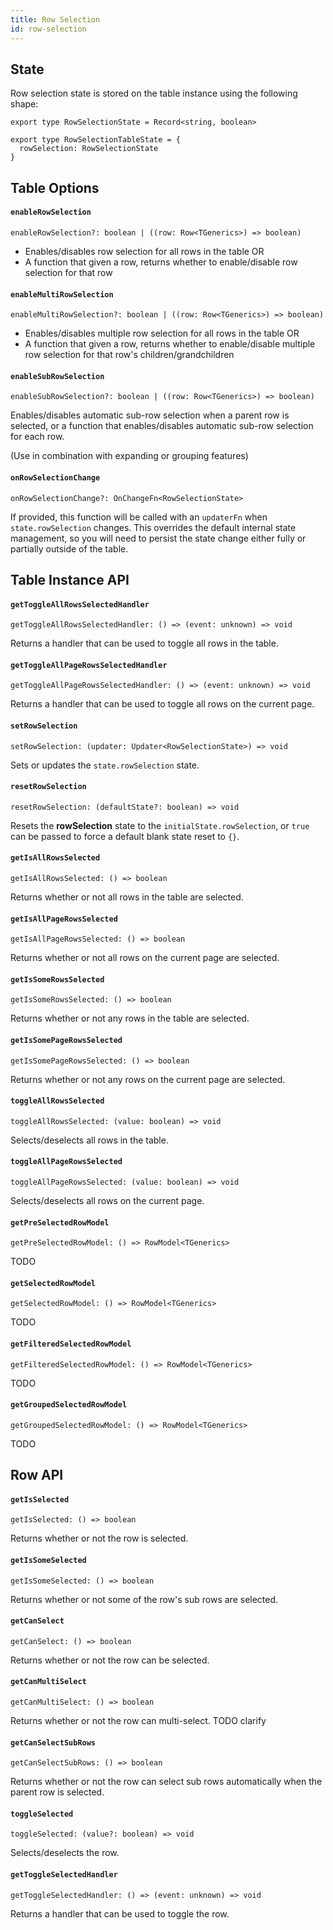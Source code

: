 ```yaml
---
title: Row Selection
id: row-selection
---
```


## State

Row selection state is stored on the table instance using the following shape:

```tsx
export type RowSelectionState = Record<string, boolean>

export type RowSelectionTableState = {
  rowSelection: RowSelectionState
}
```

## Table Options

#### `enableRowSelection`

```tsx
enableRowSelection?: boolean | ((row: Row<TGenerics>) => boolean)
```

- Enables/disables row selection for all rows in the table OR
- A function that given a row, returns whether to enable/disable row selection for that row

#### `enableMultiRowSelection`

```tsx
enableMultiRowSelection?: boolean | ((row: Row<TGenerics>) => boolean)
```

- Enables/disables multiple row selection for all rows in the table OR
- A function that given a row, returns whether to enable/disable multiple row selection for that row's children/grandchildren

#### `enableSubRowSelection`

```tsx
enableSubRowSelection?: boolean | ((row: Row<TGenerics>) => boolean)
```

Enables/disables automatic sub-row selection when a parent row is selected, or a function that enables/disables automatic sub-row selection for each row.

(Use in combination with expanding or grouping features)

#### `onRowSelectionChange`

```tsx
onRowSelectionChange?: OnChangeFn<RowSelectionState>
```

If provided, this function will be called with an `updaterFn` when `state.rowSelection` changes. This overrides the default internal state management, so you will need to persist the state change either fully or partially outside of the table.

## Table Instance API

#### `getToggleAllRowsSelectedHandler`

```tsx
getToggleAllRowsSelectedHandler: () => (event: unknown) => void
```

Returns a handler that can be used to toggle all rows in the table.

#### `getToggleAllPageRowsSelectedHandler`

```tsx
getToggleAllPageRowsSelectedHandler: () => (event: unknown) => void
```

Returns a handler that can be used to toggle all rows on the current page.

#### `setRowSelection`

```tsx
setRowSelection: (updater: Updater<RowSelectionState>) => void
```

Sets or updates the `state.rowSelection` state.

#### `resetRowSelection`

```tsx
resetRowSelection: (defaultState?: boolean) => void
```

Resets the **rowSelection** state to the `initialState.rowSelection`, or `true` can be passed to force a default blank state reset to `{}`.

#### `getIsAllRowsSelected`

```tsx
getIsAllRowsSelected: () => boolean
```

Returns whether or not all rows in the table are selected.

#### `getIsAllPageRowsSelected`

```tsx
getIsAllPageRowsSelected: () => boolean
```

Returns whether or not all rows on the current page are selected.

#### `getIsSomeRowsSelected`

```tsx
getIsSomeRowsSelected: () => boolean
```

Returns whether or not any rows in the table are selected.

#### `getIsSomePageRowsSelected`

```tsx
getIsSomePageRowsSelected: () => boolean
```

Returns whether or not any rows on the current page are selected.

#### `toggleAllRowsSelected`

```tsx
toggleAllRowsSelected: (value: boolean) => void
```

Selects/deselects all rows in the table.

#### `toggleAllPageRowsSelected`

```tsx
toggleAllPageRowsSelected: (value: boolean) => void
```

Selects/deselects all rows on the current page.

#### `getPreSelectedRowModel`

```tsx
getPreSelectedRowModel: () => RowModel<TGenerics>
```

TODO

#### `getSelectedRowModel`

```tsx
getSelectedRowModel: () => RowModel<TGenerics>
```

TODO

#### `getFilteredSelectedRowModel`

```tsx
getFilteredSelectedRowModel: () => RowModel<TGenerics>
```

TODO

#### `getGroupedSelectedRowModel`

```tsx
getGroupedSelectedRowModel: () => RowModel<TGenerics>
```

TODO

## Row API

#### `getIsSelected`

```tsx
getIsSelected: () => boolean
```

Returns whether or not the row is selected.

#### `getIsSomeSelected`

```tsx
getIsSomeSelected: () => boolean
```

Returns whether or not some of the row's sub rows are selected.

#### `getCanSelect`

```tsx
getCanSelect: () => boolean
```

Returns whether or not the row can be selected.

#### `getCanMultiSelect`

```tsx
getCanMultiSelect: () => boolean
```

Returns whether or not the row can multi-select. TODO clarify

#### `getCanSelectSubRows`

```tsx
getCanSelectSubRows: () => boolean
```

Returns whether or not the row can select sub rows automatically when the parent row is selected.

#### `toggleSelected`

```tsx
toggleSelected: (value?: boolean) => void
```

Selects/deselects the row.

#### `getToggleSelectedHandler`

```tsx
getToggleSelectedHandler: () => (event: unknown) => void
```

Returns a handler that can be used to toggle the row.
